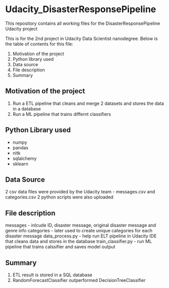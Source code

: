 # Udacity_DisasterResponsePipeline
This repository contains all working files for the DisasterResponsePipeline Udacity project

This is for the 2nd project in Udacity Data Scientist nanodegree. Below is the table of contents for this file: 
1. Motivation of the project
2. Python library used
3. Data source
4. File description
5. Summary

## Motivation of the project 

1. Run a ETL pipeline that cleans and merge 2 datasets and stores the data in a database 
2. Run a ML pipeline that trains differnt classifiers 

## Python Library used
- numpy
- pandas
- nltk
- sqlalchemy
- sklearn

## Data Source
2 csv data files were provided by the Udacity team - messages.csv and categories.csv 
2 python scripts were also uploaded 

## File description 
messages - inlcude ID, disaster message, original disaster message and genre info
categories - later used to create unique categories for each disaster message
data_process.py - help run ELT pipeline in Udacity IDE that cleans data and stores in the database
train_classifier.py - run ML pipeline that trains calssifier and saves model output

## Summary 
1. ETL result is stored in a SQL database
2. RandomForecastClassifier outperformed DecisionTreeClassifier
